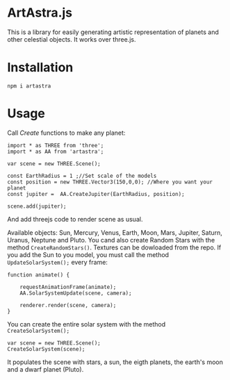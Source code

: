 # ArtAstra.js

This is a library for easily generating artistic representation of planets and other celestial objects. It works over three.js.

# Installation
`npm i artastra`

# Usage

Call _Create_ functions to make any planet:

```
import * as THREE from 'three';
import * as AA from 'artastra';

var scene = new THREE.Scene();

const EarthRadius = 1 ;//Set scale of the models
const position = new THREE.Vector3(150,0,0); //Where you want your planet
const jupiter =  AA.CreateJupiter(EarthRadius, position);

scene.add(jupiter);

```

And add threejs code to render scene as usual.

Available objects: Sun, Mercury, Venus, Earth, Moon, Mars, Jupiter, Saturn, Uranus, Neptune and Pluto.
You cand also create Random Stars with the method `CreateRandomStars()`. Textures can be dowloaded from the repo.
If you add the Sun to you model, you must call the method `UpdateSolarSystem();` every frame: 

```
function animate() {

    requestAnimationFrame(animate);
    AA.SolarSystemUpdate(scene, camera);

    renderer.render(scene, camera);
}

```

You can create the entire solar system with the method `CreateSolarSystem();`

```
var scene = new THREE.Scene();
CreateSolarSystem(scene);

```
It populates the scene with stars, a sun, the eigth planets, the earth's moon and a dwarf planet (Pluto).
